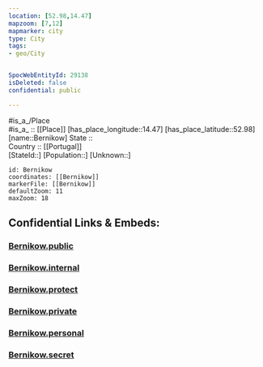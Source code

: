 ```yaml
---
location: [52.98,14.47] 
mapzoom: [7,12] 
mapmarker: city 
type: City
tags:
- geo/City


SpocWebEntityId: 29138
isDeleted: false
confidential: public

---
```

#is_a_/Place  
#is_a_ :: [[Place]] 
[has_place_longitude::14.47] 
[has_place_latitude::52.98] 
[name::Bernikow] 
State ::  
Country :: [[Portugal]]  
[StateId::] 
[Population::] 
[Unknown::] 


```leaflet
id: Bernikow
coordinates: [[Bernikow]] 
markerFile: [[Bernikow]] 
defaultZoom: 11 
maxZoom: 18
```


## Confidential Links & Embeds: 

### [Bernikow.public](/_public/\Earth\Continent\Europe\Europe~East\Poland\Provinces~Poland\West_Pomeranian\CityBernikow.public.md) 

### [Bernikow.internal](/_internal/\Earth\Continent\Europe\Europe~East\Poland\Provinces~Poland\West_Pomeranian\CityBernikow.internal.md) 

### [Bernikow.protect](/_protect/\Earth\Continent\Europe\Europe~East\Poland\Provinces~Poland\West_Pomeranian\CityBernikow.protect.md) 

### [Bernikow.private](/_private/\Earth\Continent\Europe\Europe~East\Poland\Provinces~Poland\West_Pomeranian\CityBernikow.private.md) 

### [Bernikow.personal](/_personal/\Earth\Continent\Europe\Europe~East\Poland\Provinces~Poland\West_Pomeranian\CityBernikow.personal.md) 

### [Bernikow.secret](/_secret/\Earth\Continent\Europe\Europe~East\Poland\Provinces~Poland\West_Pomeranian\CityBernikow.secret.md)

